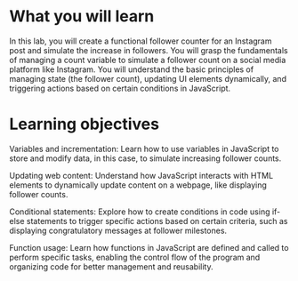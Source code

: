 # What you will learn
In this lab, you will create a functional follower counter for an Instagram post and simulate the increase in followers. You will grasp the fundamentals of managing a count variable to simulate a follower count on a social media platform like Instagram. You will understand the basic principles of managing state (the follower count), updating UI elements dynamically, and triggering actions based on certain conditions in JavaScript.

# Learning objectives
Variables and incrementation: Learn how to use variables in JavaScript to store and modify data, in this case, to simulate increasing follower counts.

Updating web content: Understand how JavaScript interacts with HTML elements to dynamically update content on a webpage, like displaying follower counts.

Conditional statements: Explore how to create conditions in code using if-else statements to trigger specific actions based on certain criteria, such as displaying congratulatory messages at follower milestones.

Function usage: Learn how functions in JavaScript are defined and called to perform specific tasks, enabling the control flow of the program and organizing code for better management and reusability.